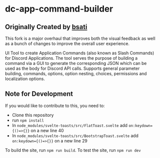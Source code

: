 # dc-app-command-builder
 
## Originally Created by [bsati](https://github.com/bsati/dc-app-command-builder)

This fork is a major overhaul that improves both the visual feedback as well as a bunch of changes to improve the overall user experience.

UI Tool to create Application Commands (also known as Slash Commands) for Discord Applications. The tool serves the purpose of building a command via a GUI to generate the corresponding JSON which can be used as the body for Discord API calls. Supports general parameter building, commands, options, option nesting, choices, permissions and localization options.

## Note for Development
If you would like to contribute to this, you need to:
- Clone this repository
- run `npm install`
- In `node_modules/svelte-toasts/src/FlatToast.svelte` add `on:keydown={()=>{}}` on a new line 40
- In `node_modules/svelte-toasts/src/BootstrapToast.svelte` add `on:keydown={()=>{}}` on a new line 29

To build the site, run `npm run build`.
To test the site, run `npm run dev`